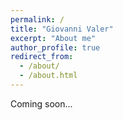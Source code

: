 ```yaml
---
permalink: /
title: "Giovanni Valer"
excerpt: "About me"
author_profile: true
redirect_from: 
  - /about/
  - /about.html
---
```


Coming soon...